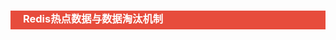 <h3 style="padding-bottom:6px; padding-left:20px; color:#ffffff; background-color:#E74C3C;">Redis热点数据与数据淘汰机制</h3>


